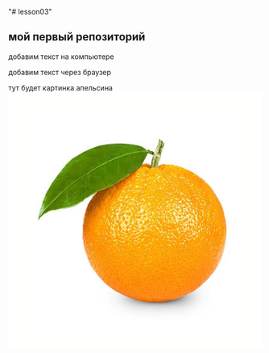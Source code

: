 "# lesson03" 
## мой первый репозиторий

добавим текст на компьютере 

добавим текст через браузер

тут будет картинка апельсина 
![апельсин](orange.jpg)
